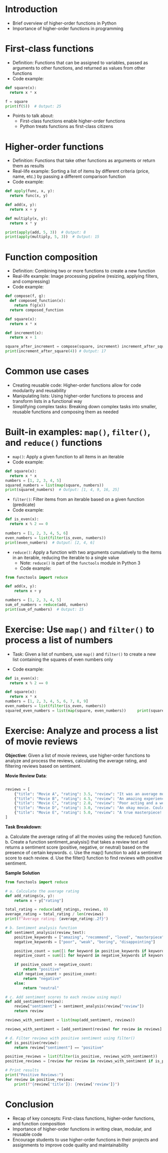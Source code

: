 # Introduction 
- Brief overview of higher-order functions in Python 
- Importance of higher-order functions in programming

# First-class functions 
- Definition: Functions that can be assigned to variables, passed as arguments to other functions, and returned as values from other functions 
- Code example: 
```python 
def square(x): 
  return x * x

f = square     
print(f(5))  # Output: 25     
``` 
- Points to talk about:    
	- First-class functions enable higher-order functions     
	- Python treats functions as first-class citizens

# Higher-order functions  
- Definition: Functions that take other functions as arguments or return them as results 
- Real-life example: Sorting a list of items by different criteria (price, name, etc.) by passing a different comparison function 
- Code example:
```python 
def apply(func, x, y): 
  return func(x, y)

def add(x, y):         
  return x + y      

def multiply(x, y):         
  return x * y      

print(apply(add, 5, 3))  # Output: 8     
print(apply(multiply, 5, 3))  # Output: 15     
```

# Function composition 
- Definition: Combining two or more functions to create a new function 
- Real-life example: Image processing pipeline (resizing, applying filters, and compressing) 
- Code example:
```python 
def compose(f, g): 
  def composed_function(x): 
    return f(g(x)) 
  return composed_function

def square(x): 
  return x * x 

def increment(x): 
  return x + 1 

square_after_increment = compose(square, increment) increment_after_square = compose(increment, square) print(square_after_increment(4)) # Output: 25
print(increment_after_square(4)) # Output: 17

```

# Common use cases 
- Creating reusable code: Higher-order functions allow for code modularity and reusability 
- Manipulating lists: Using higher-order functions to process and transform lists in a functional way 
- Simplifying complex tasks: Breaking down complex tasks into smaller, reusable functions and composing them as needed

# Built-in examples: `map()`, `filter()`, and `reduce()` functions 
- `map()`: Apply a given function to all items in an iterable 
- Code example:
```python 
def square(x): 
  return x * x
numbers = [1, 2, 3, 4, 5]
squared_numbers = list(map(square, numbers))
print(squared_numbers)  # Output: [1, 4, 9, 16, 25]
```

- `filter()`: Filter items from an iterable based on a given function (predicate) 
- Code example:
``` python 
def is_even(x): 
  return x % 2 == 0
      
numbers = [1, 2, 3, 4, 5, 6]
even_numbers = list(filter(is_even, numbers))
print(even_numbers)  # Output: [2, 4, 6]
```
- `reduce()`: Apply a function with two arguments cumulatively to the items in an iterable, reducing the iterable to a single value
    - Note: `reduce()` is part of the `functools` module in Python 3
    - Code example:
```python
from functools import reduce

def add(x, y):
	return x + y

numbers = [1, 2, 3, 4, 5]
sum_of_numbers = reduce(add, numbers)
print(sum_of_numbers)  # Output: 15
```

# Exercise: Use `map()` and `filter()` to process a list of numbers 

- Task: Given a list of numbers, use `map()` and `filter()` to create a new list containing the squares of even numbers only 

- Code example:
```python
def is_even(x): 
  return x % 2 == 0

def square(x):         
  return x * x      
numbers = [1, 2, 3, 4, 5, 6, 7, 8, 9]     
even_numbers = list(filter(is_even, numbers))     
squared_even_numbers = list(map(square, even_numbers))     print(squared_even_numbers)  # Output: [4, 16, 36, 64]`
```

# Exercise: Analyze and process a list of movie reviews

**Objective**: Given a list of movie reviews, use higher-order functions to analyze and process the reviews, calculating the average rating, and filtering reviews based on sentiment.

**Movie Review Data**:

```python

reviews = [
    {"title": "Movie A", "rating": 3.5, "review": "It was an average movie with decent acting."},
    {"title": "Movie B", "rating": 4.5, "review": "An amazing experience! Loved the visual effects."},
    {"title": "Movie C", "rating": 2.0, "review": "Poor acting and a weak storyline."},
    {"title": "Movie D", "rating": 3.0, "review": "An okay movie. Could have been better."},
    {"title": "Movie E", "rating": 5.0, "review": "A true masterpiece! I highly recommend it."},
]
```
**Task Breakdown**:

a. Calculate the average rating of all the movies using the reduce() function.
b. Create a function sentiment_analysis() that takes a review text and returns a sentiment score (positive, negative, or neutral) based on the presence of certain keywords.
c. Use the map() function to add a sentiment score to each review.
d. Use the filter() function to find reviews with positive sentiment.

**Sample Solution**
```python
from functools import reduce 

# a. Calculate the average rating
def add_ratings(x, y):
    return x + y["rating"]

total_rating = reduce(add_ratings, reviews, 0)
average_rating = total_rating / len(reviews)
print(f"Average rating: {average_rating:.2f}")

# b. Sentiment analysis function
def sentiment_analysis(review_text):
    positive_keywords = ["amazing", "recommend", "loved", "masterpiece"]
    negative_keywords = ["poor", "weak", "boring", "disappointing"]

    positive_count = sum([1 for keyword in positive_keywords if keyword in review_text.lower()])
    negative_count = sum([1 for keyword in negative_keywords if keyword in review_text.lower()])

    if positive_count > negative_count:
        return "positive"
    elif negative_count > positive_count:
        return "negative"
    else:
        return "neutral"

# c. Add sentiment scores to each review using map()
def add_sentiment(review):
    review["sentiment"] = sentiment_analysis(review["review"])
    return review

reviews_with_sentiment = list(map(add_sentiment, reviews))

reviews_with_sentiment = [add_sentiment(review) for review in reviews]

# d. Filter reviews with positive sentiment using filter()
def is_positive(review):
    return review["sentiment"] == "positive"

positive_reviews = list(filter(is_positive, reviews_with_sentiment))
positive_reviews = [review for review in reviews_with_sentiment if is_positive(review)]

# Print results
print("Positive Reviews:")
for review in positive_reviews:
    print(f"{review['title']}: {review['review']}")
```

# Conclusion 
- Recap of key concepts: First-class functions, higher-order functions, and function composition
- Importance of higher-order functions in writing clean, modular, and reusable code
- Encourage students to use higher-order functions in their projects and assignments to improve code quality and maintainability


